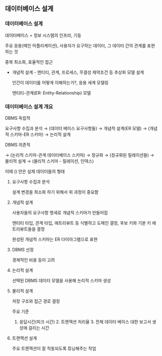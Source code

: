 ## 데이터베이스 설계

### 데이터베이스 설계

데이터베이스 = 정보 시스템의 인프라, 기둥

주요 응용(메인 어플리케이션), 사용자가 요구하는 데이터, 그 데이터 간의 관계를 표현하는 것

중복 최소화, 효율적인 접근

- 개념적 설계 - 엔티티, 관계, 프로세스, 무결성 제약조건 등 추상화 모델 설계
    
    인간이 데이터를 어떻게 이해하는가?, 응용 세계 모델링
    
    엔티티-관계(ER: Entity-Relationship) 모델
    

### 데이터베이스 설계 개요

DBMS 독립적

요구사항 수집과 분석 → (데이터 베이스 요구사항들) → 개념적 설계(ER 모델) → (개념적 스키마-ER 스키마) → 논리적 설계 

DBMS 의존적

→ (논리적 스키마-관계 데이터베이스 스키마) → 정규화 → (정규화된 릴레이션들) → 물리적 설계 → (물리적 스키마 - 릴레이션, 인덱스)

이때 () 안은 실제 데이터들의 형태

1. 요구사항 수집과 분석
    
    설계 변경을 최소화 하기 위해서 위 과정이 중요함
    
2. 개념적 설계
    
    사용자들의 요구사항 명세로 개념적 스키마가 만들어짐
    
    엔티티 타입, 관계 타입, 에트리뷰트 등 식별하고 도메인 결정, 후보 키와 기본 키 애트리뷰트들을 결정
    
    완성된 개념적 스키마는 ER 다이아그램으로 표현
    
3. DBMS 선정
    
    경제적인 비용 등이 고려
    
4. 논리적 설계
    
    선택된 DBMS 데이터 모델을 사용해 논리적 스키마 생성
    
5. 물리적 설계
    
    저장 구조와 접근 경로 결정
    
    주요 기준
    
    1. 응답시간(피크 시간)  2. 트랜잭션 처리율  3. 전체 데이터 베이스 대한 보고서 생성에 걸리는 시간 
6. 트랜잭션 설계
    
    주요 트랜잭션이 잘 작동되도록 튜닝해주는 작업
